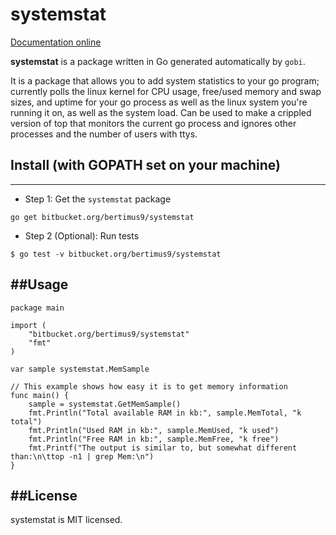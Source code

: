 # systemstat

[Documentation online](http://godoc.org/bitbucket.org/bertimus9/systemstat)

**systemstat** is a package written in Go generated automatically by `gobi`.

It is a package that allows you to add system statistics to your go program;
currently polls the linux kernel for CPU usage, free/used memory and swap
sizes, and uptime for your go process as well as the linux system you're
running it on, as well as the system load. Can be used to make a crippled
version of top that monitors the current go process and ignores other processes
and the number of users with ttys.

## Install (with GOPATH set on your machine)
----------

* Step 1: Get the `systemstat` package

```
go get bitbucket.org/bertimus9/systemstat
```

* Step 2 (Optional): Run tests

```
$ go test -v bitbucket.org/bertimus9/systemstat
```

##Usage
----------
```
package main

import (
	"bitbucket.org/bertimus9/systemstat"
	"fmt"
)

var sample systemstat.MemSample

// This example shows how easy it is to get memory information
func main() {
	sample = systemstat.GetMemSample()
	fmt.Println("Total available RAM in kb:", sample.MemTotal, "k total")
	fmt.Println("Used RAM in kb:", sample.MemUsed, "k used")
	fmt.Println("Free RAM in kb:", sample.MemFree, "k free")
	fmt.Printf("The output is similar to, but somewhat different than:\n\ttop -n1 | grep Mem:\n")
}
```

##License
----------
systemstat is MIT licensed.
